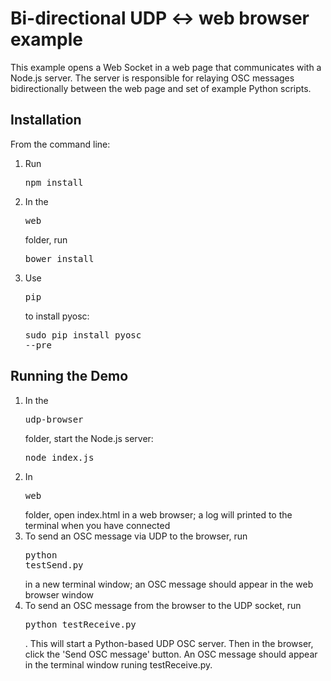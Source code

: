# Bi-directional UDP <-> web browser example

This example opens a Web Socket in a web page that communicates with a Node.js server.
The server is responsible for relaying OSC messages bidirectionally between the web page and set of
example Python scripts.

## Installation

From the command line:
1. Run <pre>npm install</pre>
2. In the <pre>web</pre> folder, run <pre>bower install</pre>
3. Use <pre>pip</pre> to install pyosc: <pre>sudo pip install pyosc --pre</pre>

## Running the Demo

1. In the <pre>udp-browser</pre> folder, start the Node.js server: <pre>node index.js</pre>
2. In <pre>web</pre> folder, open index.html in a web browser; a log will printed to the terminal when you have connected
3. To send an OSC message via UDP to the browser, run <pre>python testSend.py</pre> in a new terminal window; an OSC message should appear in the web browser window
4. To send an OSC message from the browser to the UDP socket, run <pre>python testReceive.py</pre>. This will start a Python-based UDP OSC server. Then in the browser, click the 'Send OSC message' button. An OSC message should appear in the terminal window runing testReceive.py.
